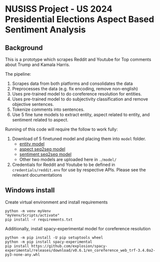 # NUSISS Project - US 2024 Presidential Elections Aspect Based Sentiment Analysis

## Background

This is a prototype which scrapes Reddit and Youtube for Top comments about Trump and Kamala Harris.

The pipeline:

1) Scrapes data from both platforms and consolidates the data
2) Preprocesses the data (e.g. fix encoding, remove non-english)
3) Uses pre-trained model to do
   coreference resolution for entities.
4) Uses pre-trained model to do subjectivity classification and remove objective sentences.
5) Tokenize comments into sentences.
6) Use 5 fine tune models to extract entity, aspect related to entity, and sentiment related to aspect.

Running of this code will require the follow to work fully:

1) Download of 5 finetuned model and placing them into `model` folder.
   * [entity model](https://huggingface.co/destonedbob/nusiss-election-project-entity-model-distilbert-base-cased)
   * [aspect seq2seq model](https://huggingface.co/destonedbob/nusiss-election-project-aspect-seq2seq-model-facebook-bart-large)
   * [sentiment seq2seq model](https://huggingface.co/destonedbob/nusiss-election-project-sentiment-seq2seq-model-facebook-bart-large)
   * Other two models are uploaded here in `./model/`
2) Credentials for Reddit and Youtube to be defined in `credentials/reddit.env` for use by respective APIs. Please see the relevant documentations

## Windows install

Create virtual environment and install requirements

```
python -m venv myVenv
"myVenv/Scripts/activate"
pip install -r requirements.txt
```

Additionally, install spacy-experimental model for coreference resolution

```
python -m pip install -U pip setuptools wheel
python -m pip install spacy-experimental
pip install https://github.com/explosion/spacy-experimental/releases/download/v0.6.1/en_coreference_web_trf-3.4.0a2-py3-none-any.whl
```
